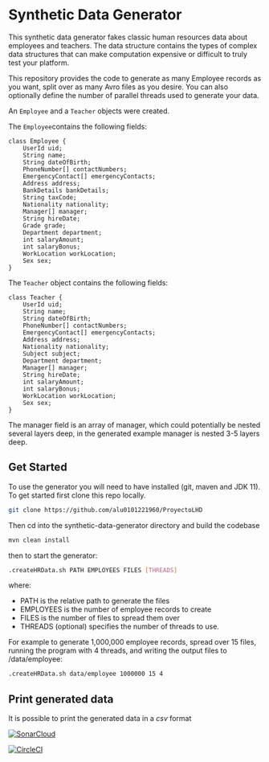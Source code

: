 <!--
Copyright 2018-2021 Crown Copyright

Licensed under the Apache License, Version 2.0 (the "License");
you may not use this file except in compliance with the License.
You may obtain a copy of the License at

    http://www.apache.org/licenses/LICENSE-2.0

Unless required by applicable law or agreed to in writing, software
distributed under the License is distributed on an "AS IS" BASIS,
WITHOUT WARRANTIES OR CONDITIONS OF ANY KIND, either express or implied.
See the License for the specific language governing permissions and
limitations under the License.
-->
 
# Synthetic Data Generator

This synthetic data generator fakes classic human resources data about employees and teachers.
The data structure contains the types of complex data structures that can make 
computation expensive or difficult to truly test your platform.

This repository provides the code to generate as many Employee records as you want, split over as many Avro files as you desire. You can also optionally define the number of parallel threads used to generate your data.

An `Employee` and a `Teacher` objects were created.

The `Employee`contains the following fields:
```
class Employee {
    UserId uid;
    String name;
    String dateOfBirth;
    PhoneNumber[] contactNumbers;
    EmergencyContact[] emergencyContacts;
    Address address;
    BankDetails bankDetails;
    String taxCode;
    Nationality nationality;
    Manager[] manager;
    String hireDate;
    Grade grade;
    Department department;
    int salaryAmount;
    int salaryBonus;
    WorkLocation workLocation;
    Sex sex;
}
```

The `Teacher` object contains the following fields:
```
class Teacher {
    UserId uid;
    String name;
    String dateOfBirth;
    PhoneNumber[] contactNumbers;
    EmergencyContact[] emergencyContacts;
    Address address;
    Nationality nationality;
    Subject subject;
    Department department;
    Manager[] manager;
    String hireDate;
    int salaryAmount;
    int salaryBonus;
    WorkLocation workLocation;
    Sex sex;
}
```
The manager field is an array of manager, which could potentially be nested several layers deep, in the generated example manager is nested 3-5 layers deep.

## Get Started
To use the generator you will need to have installed (git, maven and JDK 11).  
To get started first clone this repo locally.

```bash
git clone https://github.com/alu0101221960/ProyectoLHD
```

Then cd into the synthetic-data-generator directory and build the codebase

```bash
mvn clean install
```

then to start the generator:

```bash
.createHRData.sh PATH EMPLOYEES FILES [THREADS]
```
where:
- PATH is the relative path to generate the files
- EMPLOYEES is the number of employee records to create
- FILES is the number of files to spread them over
- THREADS (optional) specifies the number of threads to use.

For example to generate 1,000,000 employee records, spread over 15 files, running the program with 4 threads, and writing the output files to /data/employee:

```bash
.createHRData.sh data/employee 1000000 15 4
```

## Print generated data
It is possible to print the generated data in a *csv* format


[![SonarCloud](https://sonarcloud.io/images/project_badges/sonarcloud-white.svg)](https://sonarcloud.io/summary/new_code?id=alu0101221960_ProyectoLHD)

[![CircleCI](https://circleci.com/gh/ull/proyectolhd.svg?style=svg)](https://app.circleci.com/pipelines/github/alu0101221960/ProyectoLHD)
